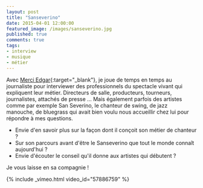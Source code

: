 ```yaml
---
layout: post
title: "Sanseverino"
date: 2015-04-01 12:00:00
featured_image: /images/sanseverino.jpg
published: true
comments: true
tags:
- interview
- musique
- métier
---
```

Avec [Merci Edgar](http://blog.merciedgar.com){:target="_blank"}, je joue de temps en temps au journaliste pour interviewer des professionnels du spectacle vivant qui expliquent leur métier. Directeurs de salle, producteurs, tourneurs, journalistes, attachés de presse ... Mais également parfois des artistes comme par exemple San Severino, le chanteur de swing, de jazz manouche, de bluegrass qui avait bien voulu nous accueillir chez lui pour répondre à mes questions.

- Envie d'en savoir plus sur la façon dont il conçoit son métier de chanteur ? 
- Sur son parcours avant d'être le Sanseverino que tout le monde connaît aujourd'hui ? 
- Envie d'écouter le conseil qu'il donne aux artistes qui débutent ?

Je vous laisse en sa compagnie !

{% include _vimeo.html video_id="57886759"  %}
